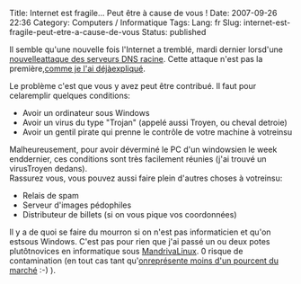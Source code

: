 Title: Internet est fragile... Peut être à cause de vous !
Date: 2007-09-26 22:36
Category: Computers / Informatique
Tags:
Lang: fr
Slug: internet-est-fragile-peut-etre-a-cause-de-vous
Status: published

Il semble qu'une nouvelle fois l'Internet a tremblé, mardi dernier lorsd'une [nouvelleattaque des serveurs DNS racine](http://www.generation-nt.com/actualites/24013/sophos-zombie-internet-ddos/). Cette attaque n'est pas la première,[comme je l'ai déjàexpliqué](/post/2007/01/12/La-fin-de-lInternet).  
  
Le problème c'est que vous y avez peut être contribué. Il faut pour celaremplir quelques conditions:

-   Avoir un ordinateur sous Windows
-   Avoir un virus du type "Trojan" (appelé aussi Troyen, ou cheval detroie)
-   Avoir un gentil pirate qui prenne le contrôle de votre machine à votreinsu

Malheureusement, pour avoir déverminé le PC d'un windowsien le week enddernier, ces conditions sont très facilement réunies (j'ai trouvé un virusTroyen dedans).  
Rassurez vous, vous pouvez aussi faire plein d'autres choses à votreinsu:  

-   Relais de spam
-   Serveur d'images pédophiles
-   Distributeur de billets (si on vous pique vos coordonnées)

Il y a de quoi se faire du mourron si on n'est pas informaticien et qu'on estsous Windows. C'est pas pour rien que j'ai passé un ou deux potes plutôtnovices en informatique sous [MandrivaLinux](http://www.mandriva.com/fr/). 0 risque de contamination (en tout cas tant qu'[onreprésente moins d'un pourcent du marché](http://www.xitimonitor.com/fr-fr/technique/systemes-d-exploitation-fevrier-2007/index-1-1-3-73.html) :-) ).
